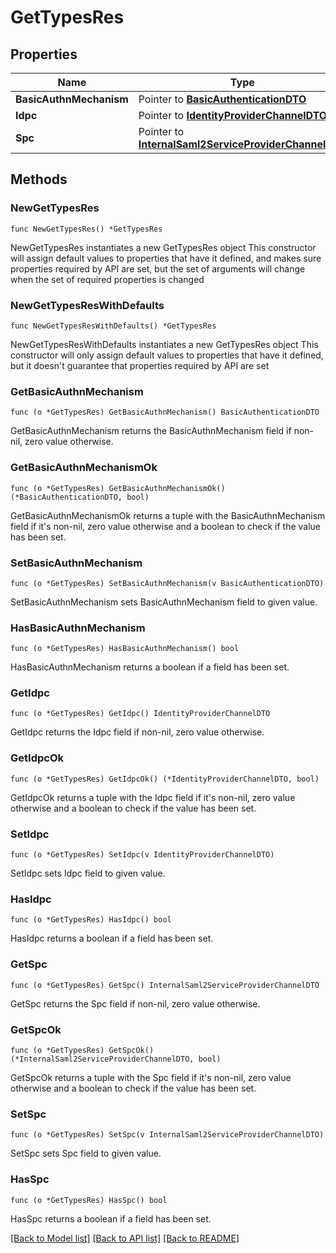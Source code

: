 # GetTypesRes

## Properties

Name | Type | Description | Notes
------------ | ------------- | ------------- | -------------
**BasicAuthnMechanism** | Pointer to [**BasicAuthenticationDTO**](BasicAuthenticationDTO.md) |  | [optional] 
**Idpc** | Pointer to [**IdentityProviderChannelDTO**](IdentityProviderChannelDTO.md) |  | [optional] 
**Spc** | Pointer to [**InternalSaml2ServiceProviderChannelDTO**](InternalSaml2ServiceProviderChannelDTO.md) |  | [optional] 

## Methods

### NewGetTypesRes

`func NewGetTypesRes() *GetTypesRes`

NewGetTypesRes instantiates a new GetTypesRes object
This constructor will assign default values to properties that have it defined,
and makes sure properties required by API are set, but the set of arguments
will change when the set of required properties is changed

### NewGetTypesResWithDefaults

`func NewGetTypesResWithDefaults() *GetTypesRes`

NewGetTypesResWithDefaults instantiates a new GetTypesRes object
This constructor will only assign default values to properties that have it defined,
but it doesn't guarantee that properties required by API are set

### GetBasicAuthnMechanism

`func (o *GetTypesRes) GetBasicAuthnMechanism() BasicAuthenticationDTO`

GetBasicAuthnMechanism returns the BasicAuthnMechanism field if non-nil, zero value otherwise.

### GetBasicAuthnMechanismOk

`func (o *GetTypesRes) GetBasicAuthnMechanismOk() (*BasicAuthenticationDTO, bool)`

GetBasicAuthnMechanismOk returns a tuple with the BasicAuthnMechanism field if it's non-nil, zero value otherwise
and a boolean to check if the value has been set.

### SetBasicAuthnMechanism

`func (o *GetTypesRes) SetBasicAuthnMechanism(v BasicAuthenticationDTO)`

SetBasicAuthnMechanism sets BasicAuthnMechanism field to given value.

### HasBasicAuthnMechanism

`func (o *GetTypesRes) HasBasicAuthnMechanism() bool`

HasBasicAuthnMechanism returns a boolean if a field has been set.

### GetIdpc

`func (o *GetTypesRes) GetIdpc() IdentityProviderChannelDTO`

GetIdpc returns the Idpc field if non-nil, zero value otherwise.

### GetIdpcOk

`func (o *GetTypesRes) GetIdpcOk() (*IdentityProviderChannelDTO, bool)`

GetIdpcOk returns a tuple with the Idpc field if it's non-nil, zero value otherwise
and a boolean to check if the value has been set.

### SetIdpc

`func (o *GetTypesRes) SetIdpc(v IdentityProviderChannelDTO)`

SetIdpc sets Idpc field to given value.

### HasIdpc

`func (o *GetTypesRes) HasIdpc() bool`

HasIdpc returns a boolean if a field has been set.

### GetSpc

`func (o *GetTypesRes) GetSpc() InternalSaml2ServiceProviderChannelDTO`

GetSpc returns the Spc field if non-nil, zero value otherwise.

### GetSpcOk

`func (o *GetTypesRes) GetSpcOk() (*InternalSaml2ServiceProviderChannelDTO, bool)`

GetSpcOk returns a tuple with the Spc field if it's non-nil, zero value otherwise
and a boolean to check if the value has been set.

### SetSpc

`func (o *GetTypesRes) SetSpc(v InternalSaml2ServiceProviderChannelDTO)`

SetSpc sets Spc field to given value.

### HasSpc

`func (o *GetTypesRes) HasSpc() bool`

HasSpc returns a boolean if a field has been set.


[[Back to Model list]](../README.md#documentation-for-models) [[Back to API list]](../README.md#documentation-for-api-endpoints) [[Back to README]](../README.md)


